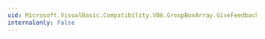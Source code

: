```yaml
---
uid: Microsoft.VisualBasic.Compatibility.VB6.GroupBoxArray.GiveFeedback
internalonly: False
---
```

